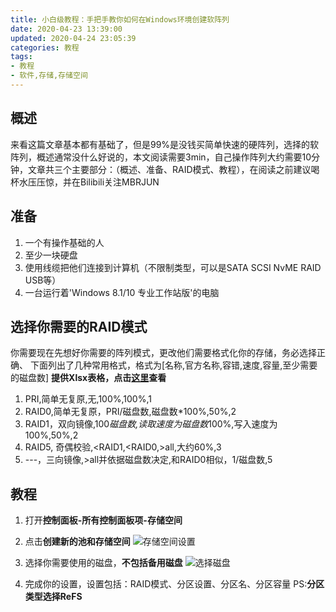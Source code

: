 ```yaml
---
title: 小白级教程：手把手教你如何在Windows环境创建软阵列
date: 2020-04-23 13:39:00
updated: 2020-04-24 23:05:39
categories: 教程
tags:
- 教程
- 软件,存储,存储空间
---
```

## 概述 ##
来看这篇文章基本都有基础了，但是99%是没钱买简单快速的硬阵列，选择的软阵列，概述通常没什么好说的，本文阅读需要3min，自己操作阵列大约需要10分钟，文章共三个主要部分：（概述、准备、RAID模式、教程），在阅读之前建议喝杯水压压惊，并在Bilibili关注MBRJUN
## 准备 ##

 1. 一个有操作基础的人
 2. 至少一块硬盘
 3. 使用线缆把他们连接到计算机（不限制类型，可以是SATA SCSI NvME RAID USB等）
 4. 一台运行着'Windows 8.1/10 专业工作站版'的电脑

## 选择你需要的RAID模式 ##
你需要现在先想好你需要的阵列模式，更改他们需要格式化你的存储，务必选择正确、
下面列出了几种常用格式，格式为[名称,官方名称,容错,速度,容量,至少需要的磁盘数]
**提供Xlsx表格，点击[这里][1]查看**

 1. PRI,简单无复原,无,100%,100%,1
 2. RAID0,简单无复原，PRI/磁盘数,磁盘数*100%,50%,2
 3. RAID1，双向镜像,100*磁盘数,读取速度为磁盘数*100%,写入速度为100%,50%,2
 4. RAID5, 奇偶校验,<RAID1,<RAID0,>all,大约60%,3
 5. ---，三向镜像,>all并依据磁盘数决定,和RAID0相似，1/磁盘数,5

## 教程 ##

 1. 打开**控制面板-所有控制面板项-存储空间**
 2. 点击**创建新的池和存储空间**
![存储空间设置][2]

 3. 选择你需要使用的磁盘，**不包括备用磁盘**
![选择磁盘][3]

 4. 完成你的设置，设置包括：RAID模式、分区设置、分区名、分区容量
    PS:**分区类型选择ReFS**


  [1]: https://mbrjun.cn/downloads/RAID.xlsx
  [2]: https://images.mbrjun.cn/images/2020/04/23/bCgzFuHD59/%E5%AD%98%E5%82%A8.png
  [3]: https://images.mbrjun.cn/images/2020/04/23/4GhKSxQ7WV/%E9%80%89%E6%8B%A9%E7%A3%81%E7%9B%98.png